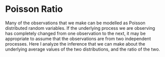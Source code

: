 # Poisson Ratio

Many of the observations that we make can be modelled as Poisson distributed random variables. If the underlying process we are observing has completely changed from one observation to the next, it may be appropriate to assume that the observations are from two independent processes. Here I analyze the inference that we can make about the underlying average values of the two distributions, and the ratio of the two.
